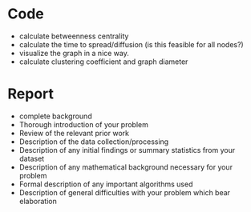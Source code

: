 # Code

-   calculate betweenness centrality
-   calculate the time to spread/diffusion (is this feasible for all nodes?)
-   visualize the graph in a nice way.
-   calculate clustering coefficient and graph diameter

# Report

-   complete background
-   Thorough introduction of your problem
-   Review of the relevant prior work
-   Description of the data collection/processing
-   Description of any initial findings or summary statistics from your dataset
-   Description of any mathematical background necessary for your problem
-   Formal description of any important algorithms used
-   Description of general difficulties with your problem which bear elaboration
